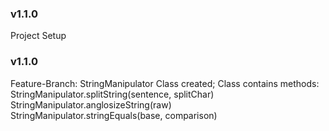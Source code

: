 ### v1.1.0
Project Setup

### v1.1.0
Feature-Branch: StringManipulator Class created;
Class contains methods:
StringManipulator.splitString(sentence, splitChar)
StringManipulator.anglosizeString(raw)
StringManipulator.stringEquals(base, comparison)